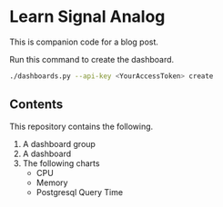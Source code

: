 # Learn Signal Analog

This is companion code for a blog post.

Run this command to create the dashboard.

```bash
./dashboards.py --api-key <YourAccessToken> create
```

## Contents

This repository contains the following.

1. A dashboard group
1. A dashboard
1. The following charts
    * CPU
    * Memory
    * Postgresql Query Time
